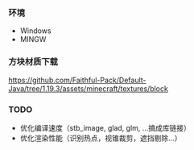 ### 环境
 - Windows
 - MINGW

### 方块材质下载
https://github.com/Faithful-Pack/Default-Java/tree/1.19.3/assets/minecraft/textures/block

### TODO
 - 优化编译速度（stb_image, glad, glm, ...搞成库链接）
 - 优化渲染性能（识别热点，视锥裁剪，遮挡剔除...）
 